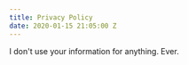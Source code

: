 ```yaml
---
title: Privacy Policy
date: 2020-01-15 21:05:00 Z
---
```


I don't use your information for anything. Ever. 